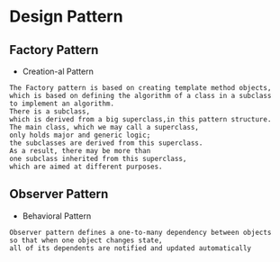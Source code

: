 # Design Pattern

## Factory Pattern

- Creation-al Pattern

```
The Factory pattern is based on creating template method objects,
which is based on defining the algorithm of a class in a subclass
to implement an algorithm.
There is a subclass,
which is derived from a big superclass,in this pattern structure.
The main class, which we may call a superclass,
only holds major and generic logic;
the subclasses are derived from this superclass.
As a result, there may be more than 
one subclass inherited from this superclass,
which are aimed at different purposes.
```
## Observer Pattern
   
- Behavioral Pattern

```
Observer pattern defines a one-to-many dependency between objects
so that when one object changes state,
all of its dependents are notified and updated automatically
```